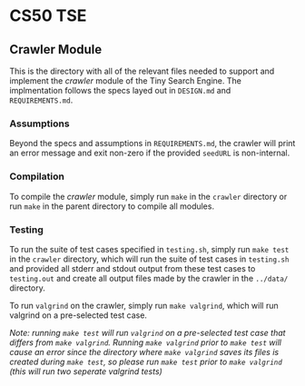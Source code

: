 # CS50 TSE 

## Crawler Module

This is the directory with all of the relevant files needed to support and implement the *crawler* module of the Tiny Search Engine. The implmentation follows the specs layed out in `DESIGN.md` and `REQUIREMENTS.md`.

### Assumptions
Beyond the specs and assumptions in `REQUIREMENTS.md`, the crawler will print an error message and exit non-zero if the provided `seedURL` is non-internal. 

### Compilation
To compile the *crawler* module, simply run `make` in the `crawler` directory or run `make` in the parent directory to compile all modules.

### Testing
To run the suite of test cases specified in `testing.sh`, simply run `make test` in the `crawler` directory, which will run the suite of test cases in `testing.sh` and provided all stderr and stdout output from these test cases to `testing.out` and create all output files made by the crawler in the `../data/` directory. 

To run `valgrind` on the crawler, simply run `make valgrind`, which will run valgrind on a pre-selected test case.

*Note: running `make test` will run `valgrind` on a pre-selected test case that differs from `make valgrind`. Running `make valgrind` prior to `make test` will cause an error since the directory where `make valgrind` saves its files is created during `make test`, so please run `make test` prior to `make valgrind` (this will run two seperate valgrind tests)*